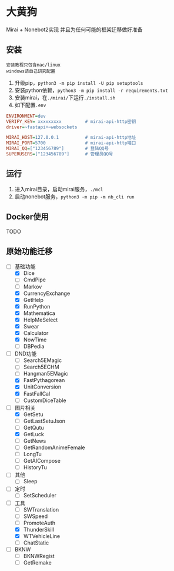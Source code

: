 # 大黄狗

Mirai + Nonebot2实现
并且为任何可能的框架迁移做好准备

## 安装

```plain
安装教程只包含mac/linux
windows请自己研究配置
```

1. 升级pip，`python3 -m pip install -U pip setuptools`
2. 安装python依赖，`python3 -m pip install -r requirements.txt`
3. 安装mirai，在`./mirai/`下运行`./install.sh`
4. 如下配置`.env`

```ini
ENVIRONMENT=dev
VERIFY_KEY= xxxxxxxxx         # mirai-api-http密钥
driver=~fastapi+~websockets

MIRAI_HOST=127.0.0.1          # mirai-api-http地址
MIRAI_PORT=5700               # mirai-api-http端口
MIRAI_QQ=["123456789"]        # 登陆QQ号
SUPERUSERS=["123456789"]      # 管理员QQ号
```

## 运行

1. 进入mirai目录，启动mirai服务，`./mcl`
2. 启动nonebot服务，`python3 -m pip -m nb_cli run`

## Docker使用

TODO

## 原始功能迁移

- [ ] 基础功能
  - [x] Dice
  - [ ] CmdPipe
  - [ ] Markov
  - [x] CurrencyExchange
  - [x] GetHelp
  - [x] RunPython
  - [x] Mathematica
  - [x] HelpMeSelect
  - [x] Swear
  - [x] Calculator
  - [x] NowTime
  - [ ] DBPedia
- [ ] DND功能
  - [ ] Search5EMagic
  - [ ] Search5ECHM
  - [ ] Hangman5EMagic
  - [x] FastPythagorean
  - [x] UnitConversion
  - [x] FastFallCal
  - [ ] CustomDiceTable
- [ ] 图片相关
  - [x] GetSetu
  - [ ] GetLastSetuJson
  - [ ] GetQutu
  - [x] GetLuck
  - [ ] GetNews
  - [ ] GetRandomAnimeFemale
  - [ ] LongTu
  - [ ] GetAICompose
  - [ ] HistoryTu
- [ ] 其他
  - [ ] Sleep
- [ ] 定时
  - [ ] SetScheduler
- [ ] 工具
  - [ ] SWTranslation
  - [ ] SWSpeed
  - [ ] PromoteAuth
  - [x] ThunderSkill
  - [x] WTVehicleLine
  - [ ] ChatStatic
- [ ] BKNW
  - [ ] BKNWRegist
  - [ ] GetRemake
